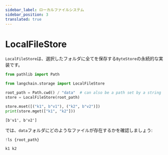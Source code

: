```yaml
---
sidebar_label: ローカルファイルシステム
sidebar_position: 3
translated: true
---
```


# LocalFileStore

`LocalFileStore`は、選択したフォルダに全てを保存する`ByteStore`の永続的な実装です。

```python
from pathlib import Path

from langchain.storage import LocalFileStore

root_path = Path.cwd() / "data"  # can also be a path set by a string
store = LocalFileStore(root_path)

store.mset([("k1", b"v1"), ("k2", b"v2")])
print(store.mget(["k1", "k2"]))
```

```output
[b'v1', b'v2']
```

では、`data`フォルダにどのようなファイルが存在するかを確認しましょう:

```python
!ls {root_path}
```

```output
k1 k2
```
